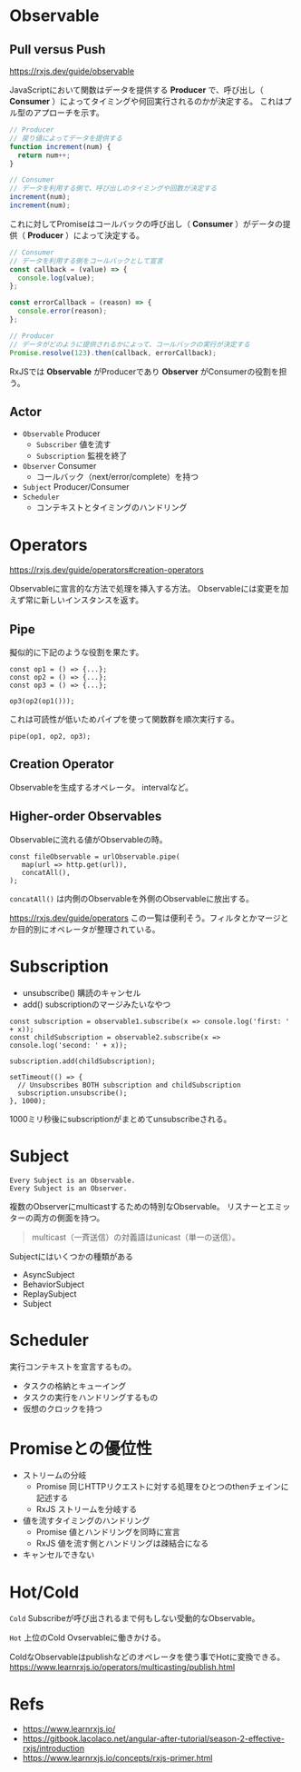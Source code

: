 # Observable

## Pull versus Push

https://rxjs.dev/guide/observable

JavaScriptにおいて関数はデータを提供する **Producer** で、呼び出し（ **Consumer** ）によってタイミングや何回実行されるのかが決定する。
これはプル型のアプローチを示す。

```javascript
// Producer
// 戻り値によってデータを提供する
function increment(num) {
  return num++;
}
```

```javascript
// Consumer
// データを利用する側で、呼び出しのタイミングや回数が決定する
increment(num);
increment(num);
```

これに対してPromiseはコールバックの呼び出し（ **Consumer** ）がデータの提供（ **Producer** ）によって決定する。

```javascript
// Consumer
// データを利用する側をコールバックとして宣言
const callback = (value) => {
  console.log(value);
};

const errorCallback = (reason) => {
  console.error(reason);
};
```

```javascript
// Producer
// データがどのように提供されるかによって、コールバックの実行が決定する
Promise.resolve(123).then(callback, errorCallback);
```

RxJSでは **Observable** がProducerであり **Observer** がConsumerの役割を担う。

## Actor

- `Observable` Producer
  - `Subscriber` 値を流す
  - `Subscription` 監視を終了
- `Observer` Consumer
  - コールバック（next/error/complete）を持つ
- `Subject` Producer/Consumer
- `Scheduler`
  - コンテキストとタイミングのハンドリング

# Operators

https://rxjs.dev/guide/operators#creation-operators

Observableに宣言的な方法で処理を挿入する方法。
Observableには変更を加えず常に新しいインスタンスを返す。

## Pipe

擬似的に下記のような役割を果たす。

```
const op1 = () => {...};
const op2 = () => {...};
const op3 = () => {...};

op3(op2(op1()));
```

これは可読性が低いためパイプを使って関数群を順次実行する。

```
pipe(op1, op2, op3);
```

## Creation Operator

Observableを生成するオペレータ。
intervalなど。

## Higher-order Observables

Observableに流れる値がObservableの時。

```
const fileObservable = urlObservable.pipe(
   map(url => http.get(url)),
   concatAll(),
);
```

`concatAll()` は内側のObservableを外側のObservableに放出する。

https://rxjs.dev/guide/operators
この一覧は便利そう。フィルタとかマージとか目的別にオペレータが整理されている。

# Subscription

- unsubscribe() 購読のキャンセル
- add() subscriptionのマージみたいなやつ

```
const subscription = observable1.subscribe(x => console.log('first: ' + x));
const childSubscription = observable2.subscribe(x => console.log('second: ' + x));
 
subscription.add(childSubscription);
 
setTimeout(() => {
  // Unsubscribes BOTH subscription and childSubscription
  subscription.unsubscribe();
}, 1000);
```

1000ミリ秒後にsubscriptionがまとめてunsubscribeされる。

# Subject

```
Every Subject is an Observable.
Every Subject is an Observer. 
```

複数のObserverにmulticastするための特別なObservable。
リスナーとエミッターの両方の側面を持つ。

> multicast（一斉送信）の対義語はunicast（単一の送信）。

Subjectにはいくつかの種類がある

- AsyncSubject
- BehaviorSubject
- ReplaySubject
- Subject

# Scheduler

実行コンテキストを宣言するもの。

- タスクの格納とキューイング
- タスクの実行をハンドリングするもの
- 仮想のクロックを持つ

# Promiseとの優位性

- ストリームの分岐
  - Promise 同じHTTPリクエストに対する処理をひとつのthenチェインに記述する
  - RxJS ストリームを分岐する
- 値を流すタイミングのハンドリング
  - Promise 値とハンドリングを同時に宣言
  - RxJS 値を流す側とハンドリングは疎結合になる
- キャンセルできない

# Hot/Cold

`Cold`
Subscribeが呼び出されるまで何もしない受動的なObservable。

`Hot`
上位のCold Ovservableに働きかける。

ColdなObservableはpublishなどのオペレータを使う事でHotに変換できる。
https://www.learnrxjs.io/operators/multicasting/publish.html

# Refs 

- https://www.learnrxjs.io/
- https://gitbook.lacolaco.net/angular-after-tutorial/season-2-effective-rxjs/introduction
- https://www.learnrxjs.io/concepts/rxjs-primer.html
